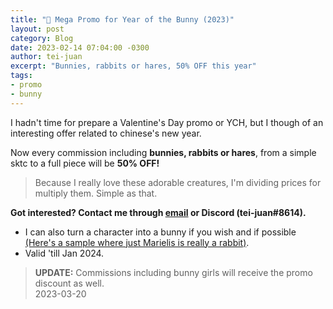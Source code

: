 ```yaml
---
title: "🐰 Mega Promo for Year of the Bunny (2023)"
layout: post
category: Blog
date: 2023-02-14 07:04:00 -0300
author: tei-juan
excerpt: "Bunnies, rabbits or hares, 50% OFF this year"
tags:
- promo
- bunny
---
```


I hadn't time for prepare a Valentine's Day promo or YCH, but I though of an interesting offer related to chinese's new year. 

Now every commission including **bunnies, rabbits or hares**, from a simple sktc to a full piece will be **50% OFF!**

> Because I really love these adorable creatures, I'm dividing prices for multiply them. Simple as that.

**Got interested? Contact me through [email](mailto:tei-juan@hotmail.com) or Discord (tei-juan#8614).**

* I can also turn a character into a bunny if you wish and if possible [\(Here's a sample where just Marielis is really a rabbit\)](https://www.furaffinity.net/view/46770770).
* Valid 'till Jan 2024.

> **UPDATE:** Commissions including bunny girls will receive the promo discount as well.   
> 2023-03-20  

<!-- and think they're such adorable creatures -->